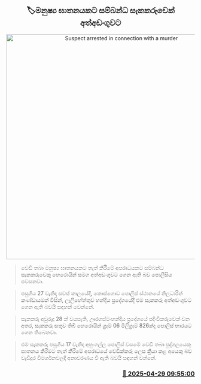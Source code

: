 <p align='center'><b><h2 align='center' title='Suspect arrested in connection with a murder'>🏷මනුෂ්‍ය ඝාතනයකට සම්බන්ධ සැකකරුවෙක් අත්අඩංගුවට</h2></b></p>
<p align='center'><img src='https://helakuru.sgp1.cdn.digitaloceanspaces.com/esana/images/lib/arrested2[1].jpg' width='600' alt='Suspect arrested in connection with a murder'></p>

> වෙඩි තබා මනුෂ්‍ය ඝාතනයකට තැත් කිරීමේ අපරාධයකට සම්බන්ධ සැකකරුවෙකු හෙරොයින් සමග අත්අඩංගුවට ගෙන ඇති බව පොලීසිය පවසනවා.

> පසුගිය 27 වැනිදා සවස් කාලයේදී, කොස්ගොඩ පොලිස් ස්ථානයේ නිලධාරින් කණ්ඩායමක් විසින්, ලෑලිහේත්තුව හන්දිය ප්‍රදේශයේදී එම සැකකරු අත්අඩංගුවට ගෙන ඇති බවයි සඳහන් වෙන්නේ.

> සැකකරු අවුරුදු 28 ක් වයසැති, ඌරගස්මංහන්දිය ප්‍රදේශයේ පදිංචිකරුවෙක් වන අතර, සැකකරු සතුව තිබී හෙරොයින් ග්‍රෑම් 06 මිලිග්‍රෑම් 826ක්ද පොලිස් භාරයට ගෙන තිබෙනවා.

> එම සැකකරු පසුගිය 17 වැනිදා අහුංගල්ල පොලිස් වසමේ වෙඩි තබා පුද්ගලයෙකු ඝාතනය කිරීමට තැත් කිරීමේ අපරාධයේ වෙඩික්කරු ලෙස ක්‍රියා කළ අයෙකු බව වැඩිදුර විමර්ශනවලදී අනාවරණය වී ඇති බවයි සඳහන් වන්නේ.



<h3 align='right'><a href='https://www.helakuru.lk/esana/p/109646/'>📅 2025-04-29 09:55:00</a></h3>
